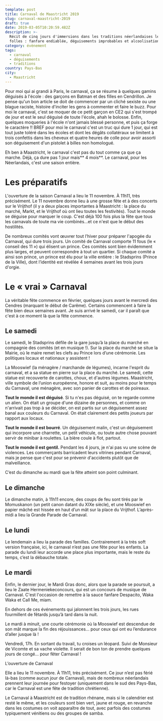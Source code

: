 ```yaml
---
template: post
title: Carnaval de Maastricht 2019
slug: carnaval-maastricht-2019
draft: true
date: 2019-03-05T10:20:59.482Z
description: >-
  Récit de cinq jours d'immersions dans les traditions néerlandaises les plus
  folles : fanfare endiablée, déguisements improbables et alcoolisation massive.
category: évènement
tags:
  - carnaval
  - déguisements
  - traditions
country: Pays-Bas
city:
  - Maastricht
---
```

Pour moi qui ai grandi à Paris, le carnaval, ça se résume à quelques gamins déguisés à l'école : des garçons en Batman et des filles en Cendrillon. Je pense qu'un bon article se doit de commencer par un cliché sexiste ou une blague raciste, histoire d'inciter les gens à commenter et faire le buzz. Pour moi le carnaval, c'est se moquer de ce petit garçon en CE2 qui s'est trompé de jour et est le seul déguisé de toute l'école, ahah le bolosse. Enfin, quelques moqueries à l'école n'ont jamais blessé personne, et puis ça forge le caractère !! BREF pour moi le carnaval c'est un truc qui dure 1 jour, qui est tout juste toléré dans les écoles et dont les dégâts collatéraux se limitent à trois confettis dans les cheveux et quatre heures de colle pour avoir assorti son déguisement d'un pistolet à billes non homologué. 

Eh ben à Maastricht, le carnaval c'est pas du tout comme ça que ça marche. Déjà, ça dure pas 1 jour mais** 4 mois**. Le carnaval, pour les Néerlandais, c'est une saison entière. 

# Les préparatifs

L'ouverture de la saison Carnaval a lieu le 11 novembre. À 11h11, très précisément. Le 11 novembre donne lieu à une grosse fête et à des concerts sur le Vrijthof (il y a deux places importantes à Maastricht : la place du marché, Markt, et le Vrijthof où ont lieu toutes les festivités). Tout le monde se déguise pour marquer le coup. C'est déjà 100 fois plus la fête que tous les carnavals de toute ma vie combinés...et ce n'est que le début des hostilités. 

De nombreux comités vont œuvrer tout l’hiver pour préparer l'apogée du Carnaval, qui dure trois jours. Un comité de Carnaval comporte 11 fous (le « conseil des 11 ») qui élisent un prince. Ces comités sont bien évidemment plus larges, et peuvent correspondre à tout un quartier. Si chaque comité a ainsi son prince, un prince est élu pour la ville entière : le Stadsprins (Prince de la Ville), dont l’identité est révélée 4 semaines avant les trois jours d'orgie.

# Le « vrai » Carnaval

La véritable fête commence en février, quelques jours avant le mercredi des Cendres (marquant le début de Carême). Certains commencent à faire la fête bien deux semaines avant. Je suis arrivé le samedi, car il paraît que c'est à ce moment là que la fête commence.

## Le samedi

Le samedi, le Stadsprins défile de la gare jusqu’à la place du marché en compagnie des comités (et en musique !). Sur la place du marché se situe la Mairie, où le maire remet les clefs au Prince lors d’une cérémonie. Les politiques locaux et nationaux y assistent ! 

La Mooswief (la ménagère / marchande de légumes), incarne l'esprit du carnaval, et a sa statue en pierre sur la place du marché. Le samedi, cette statue est recouverte de carottes, choux, et d'autres légumes. Maastricht, ville symbole de l’union européenne, honore et suit, au moins pour le temps du Carnaval, une ménagère, avec son panier de carottes et de poireaux.

**Tout le monde il est déguisé**. Si tu n'es pas déguisé, on te regarde comme un alien. On était un groupe d'une dizaine de personnes, et comme on n'arrivait pas trop à se décider, on est partis sur un déguisement assez banal aux couleurs du Carnaval. On était clairement des petits joueurs par rapport aux locaux.

**Tout le monde il est bourré**. Un déguisement malin, c'est un déguisement qui incorpore une charrette, un petit véhicule, ou toute autre chose pouvant servir de minibar à roulettes. La bière coule à flot, partout. 

**Tout le monde il est gentil.** Pendant les 4 jours, je n'ai pas vu une scène de violences. Les commerçants barricadent leurs vitrines pendant Carnaval, mais je pense que c'est pour se prévenir d'accidents plutôt que de malveillance.

C’est du dimanche au mardi que la fête atteint son point culminant.

## Le dimanche

Le dimanche matin, à 11h11 encore, des coups de feu sont tirés par le Momuskanon (un petit canon datant du XIXe siècle), et une Mooswief en papier mâché est hissée en haut d’un mât sur la place du Vrijthof. L’après-midi a lieu la Grande Parade de Carnaval.

## Le lundi

Le lendemain a lieu la parade des familles. Contrairement à la très soft version française, ici, le carnaval n’est pas une fête pour les enfants. La parade du lundi leur accorde une place plus importante, mais le reste du temps, c’est la débauche totale.

## Le mardi

Enfin, le dernier jour, le Mardi Gras donc, alors que la parade se poursuit, a lieu le Zaate Hermeniekeconcours, qui est un concours de musique de Carnaval.  C'est l'occasion de remettre à la sauce fanfare Despacito, Waka Waka et Call Me, miam. 







En dehors de ces événements qui jalonnent les trois jours, les rues fourmillent de fêtards jusqu’à tard dans la nuit.



Le mardi à minuit, une courte cérémonie où la Mooswief est descendue de son mât marque la fin des réjouissances… pour ceux qui ont eu l’endurance d’aller jusque là !





Vendredi, 17h. En sortant du travail, tu croises un léopard. Suivi de Monsieur de Vicomte et sa vache violette. Il serait de bon ton de prendre quelques jours de congé… pour fêter Carnaval !

L’ouverture de Carnaval

Elle a lieu le 11 novembre. À 11h11, très précisément. Ce jour n’est pas férié là-bas (comme aucun jour de Carnaval), mais de nombreux néerlandais prennent leur journée pour festoyer (uniquement dans le sud des Pays-Bas, car le Carnaval est une fête de tradition chrétienne).

Le Carnaval à Maastricht est de tradition rhénane, mais si le calendrier est resté le même, et les couleurs sont bien vert, jaune et rouge, en revanche dans les costumes on voit apparaître de tout, avec parfois des costumes typiquement vénitiens ou des groupes de samba.
